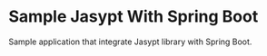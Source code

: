 # Sample Jasypt With Spring Boot

Sample application that integrate Jasypt library with Spring Boot.

